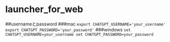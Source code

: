 # launcher_for_web
##usernameとpassword
###mac
`
export CHATGPT_USERNAME='your_username'
export CHATGPT_PASSWORD='your_password'
`
###windows
`
set CHATGPT_USERNAME=your_username
set CHATGPT_PASSWORD=your_password
`